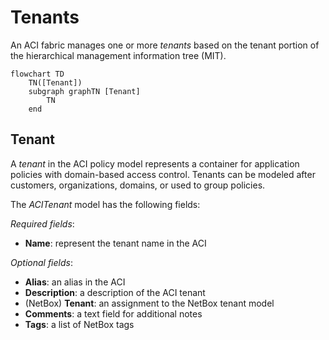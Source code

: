 # Tenants

An ACI fabric manages one or more *tenants* based on the tenant portion of the hierarchical management information tree (MIT).

```mermaid
flowchart TD
    TN([Tenant])
    subgraph graphTN [Tenant]
        TN
    end
```

## Tenant

A *tenant* in the ACI policy model represents a container for application policies with domain-based access control. Tenants can be modeled after customers, organizations, domains, or used to group policies.

The *ACITenant* model has the following fields:

*Required fields*:

- **Name**: represent the tenant name in the ACI

*Optional fields*:

- **Alias**: an alias in the ACI
- **Description**: a description of the ACI tenant
- (NetBox) **Tenant**: an assignment to the NetBox tenant model
- **Comments**: a text field for additional notes
- **Tags**: a list of NetBox tags

